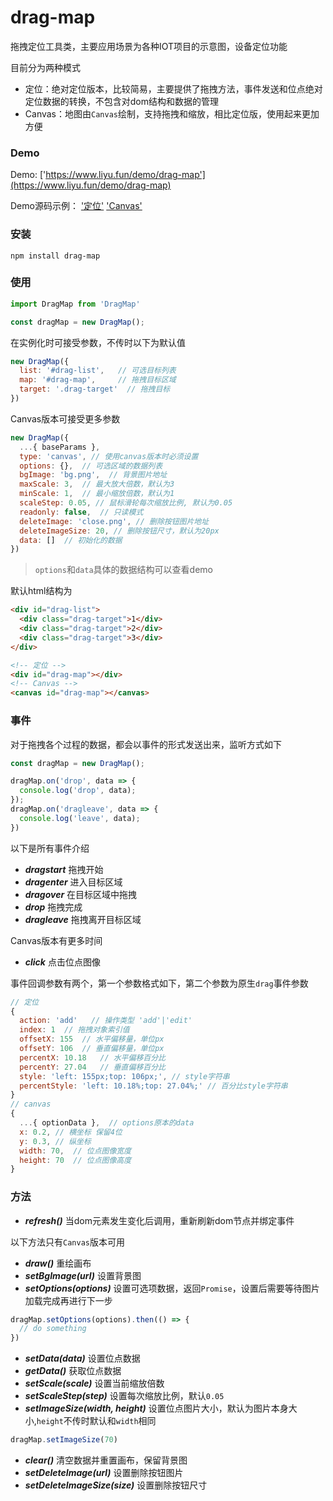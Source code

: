 # drag-map

拖拽定位工具类，主要应用场景为各种IOT项目的示意图，设备定位功能

目前分为两种模式

- 定位：绝对定位版本，比较简易，主要提供了拖拽方法，事件发送和位点绝对定位数据的转换，不包含对dom结构和数据的管理
- Canvas：地图由`Canvas`绘制，支持拖拽和缩放，相比定位版，使用起来更加方便


### Demo
Demo: ['https://www.liyu.fun/demo/drag-map'](https://www.liyu.fun/demo/drag-map)

Demo源码示例： ['定位'](https://github.com/gitliyu/drag-map/blob/master/demo/src/views/Position.vue) ['Canvas'](https://github.com/gitliyu/drag-map/blob/master/demo/src/views/Canvas.vue)

### 安装
```
npm install drag-map
```

### 使用
```javascript
import DragMap from 'DragMap'

const dragMap = new DragMap();
```
在实例化时可接受参数，不传时以下为默认值
```javascript
new DragMap({
  list: '#drag-list',   // 可选目标列表
  map: '#drag-map',     // 拖拽目标区域
  target: '.drag-target'  // 拖拽目标
})
```
Canvas版本可接受更多参数
```javascript
new DragMap({
  ...{ baseParams },
  type: 'canvas', // 使用canvas版本时必须设置
  options: {},  // 可选区域的数据列表
  bgImage: 'bg.png',  // 背景图片地址
  maxScale: 3,  // 最大放大倍数，默认为3
  minScale: 1,  // 最小缩放倍数，默认为1
  scaleStep: 0.05, // 鼠标滑轮每次缩放比例, 默认为0.05
  readonly: false,  // 只读模式
  deleteImage: 'close.png', // 删除按钮图片地址
  deleteImageSize: 20, // 删除按钮尺寸，默认为20px
  data: []  // 初始化的数据
})
```
> `options`和`data`具体的数据结构可以查看demo

默认html结构为
```html
<div id="drag-list">
  <div class="drag-target">1</div>
  <div class="drag-target">2</div>
  <div class="drag-target">3</div>
</div>

<!-- 定位 -->
<div id="drag-map"></div>
<!-- Canvas -->
<canvas id="drag-map"></canvas>
```

### 事件
对于拖拽各个过程的数据，都会以事件的形式发送出来，监听方式如下
```javascript
const dragMap = new DragMap();

dragMap.on('drop', data => {
  console.log('drop', data);
});
dragMap.on('dragleave', data => {
  console.log('leave', data);
})
```
以下是所有事件介绍

- ***dragstart*** 拖拽开始
- ***dragenter*** 进入目标区域
- ***dragover*** 在目标区域中拖拽
- ***drop*** 拖拽完成
- ***dragleave*** 拖拽离开目标区域

Canvas版本有更多时间

- ***click*** 点击位点图像

事件回调参数有两个，第一个参数格式如下，第二个参数为原生`drag`事件参数
```javascript
// 定位
{
  action: 'add'   // 操作类型 'add'|'edit'
  index: 1  // 拖拽对象索引值
  offsetX: 155  // 水平偏移量，单位px
  offsetY: 106  // 垂直偏移量，单位px
  percentX: 10.18   // 水平偏移百分比
  percentY: 27.04   // 垂直偏移百分比
  style: 'left: 155px;top: 106px;', // style字符串
  percentStyle: 'left: 10.18%;top: 27.04%;' // 百分比style字符串
}
// canvas
{
  ...{ optionData },  // options原本的data
  x: 0.2, // 横坐标 保留4位
  y: 0.3, // 纵坐标
  width: 70,  // 位点图像宽度
  height: 70  // 位点图像高度
}
```

### 方法
- ***refresh()*** 当dom元素发生变化后调用，重新刷新dom节点并绑定事件

以下方法只有`Canvas`版本可用
- ***draw()*** 重绘画布
- ***setBgImage(url)*** 设置背景图
- ***setOptions(options)*** 设置可选项数据，返回`Promise`，设置后需要等待图片加载完成再进行下一步
```javascript
dragMap.setOptions(options).then(() => {
  // do something
})
```
- ***setData(data)*** 设置位点数据
- ***getData()*** 获取位点数据
- ***setScale(scale)*** 设置当前缩放倍数
- ***setScaleStep(step)*** 设置每次缩放比例，默认`0.05`
- ***setImageSize(width, height)*** 设置位点图片大小，默认为图片本身大小,`height`不传时默认和`width`相同
```javascript
dragMap.setImageSize(70)
```
- ***clear()*** 清空数据并重置画布，保留背景图
- ***setDeleteImage(url)*** 设置删除按钮图片
- ***setDeleteImageSize(size)*** 设置删除按钮尺寸
